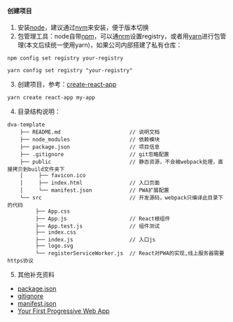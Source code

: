 #### 创建项目
1. 安装[node](https://nodejs.org/en/)，建议通过[nvm](https://github.com/creationix/nvm)来安装，便于版本切换
2. 包管理工具：node自带[npm](https://www.npmjs.com/)，可以通[nrm](https://github.com/Pana/nrm)设置registry，或者用[yarn](https://yarnpkg.com/zh-Hans/)进行包管理(本文后续统一使用yarn)，如果公司内部搭建了私有仓库：
``` 
npm config set registry your-registry

yarn config set registry "your-registry"
```
3. 创建项目，参考：[create-react-app](https://github.com/facebook/create-react-app)
``` 
yarn create react-app my-app 
```
4. 目录结构说明：
```
dva-template
    ├── README.md                      // 说明文档
    ├── node_modules                   // 依赖模块
    ├── package.json                   // 项目信息
    ├── .gitignore                     // git忽略配置
    ├── public                         // 静态资源，不会被webpack处理，直接拷贝到build文件夹下
    │     ├── favicon.ico
    │     ├── index.html               // 入口页面
    │     └── manifest.json            // PWA扩展配置
    └── src                            // 开发源码，webpack只编译此目录下的代码
         ├── App.css            
         ├── App.js                    // React根组件
         ├── App.test.js               // 组件测试
         ├── index.css
         ├── index.js                  // 入口js
         ├── logo.svg
         └── registerServiceWorker.js  // React对PWA的实现,线上服务器需要https协议
```
5. 其他补充资料  
+ [package.json](https://docs.npmjs.com/files/package.json)
+ [gitignore](https://git-scm.com/docs/gitignore)
+ [manifest.json](https://developer.mozilla.org/zh-CN/docs/Web/Manifest)
+ [Your First Progressive Web App](https://codelabs.developers.google.com/codelabs/your-first-pwapp/#0)